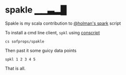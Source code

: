 # spakle ▁▁▃▂█

Spakle is my scala contribution to [@holman's spark](https://github.com/holman/spark/wiki/Alternative-Implementations) script

To install a cmd line client, `spkl` using [conscript]()

    cs sofprops/spakle

Then past it some guicy data points

    spkl 1 2 3 4 5
   
That is all.
